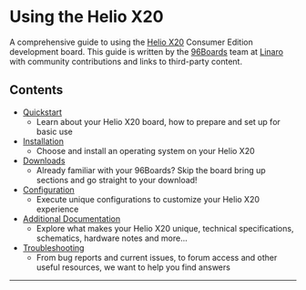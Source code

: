 # Using the Helio X20

A comprehensive guide to using the [Helio X20](http://www.96boards.org/products/ce/helio-x20/) Consumer Edition development board. This guide is written by the [96Boards](https://www.96boards.org) team at [Linaro](http://www.linaro.org) with community contributions and links to third-party content.

## Contents

- [Quickstart](Quickstart/README.md)
   - Learn about your Helio X20 board, how to prepare and set up for basic use
- [Installation](Installation/README.md)
   - Choose and install an operating system on your Helio X20
- [Downloads](Downloads/README.md)
   - Already familiar with your 96Boards? Skip the board bring up sections and go straight to your download!
- [Configuration](Configuration/README.md)
   - Execute unique configurations to customize your Helio X20 experience
- [Additional Documentation](AdditionalDocs/README.md)
   - Explore what makes your Helio X20 unique, technical specifications, schematics, hardware notes and more...
- [Troubleshooting](Troubleshooting/README.md)
   - From bug reports and current issues, to forum access and other useful resources, we want to help you find answers   


***
